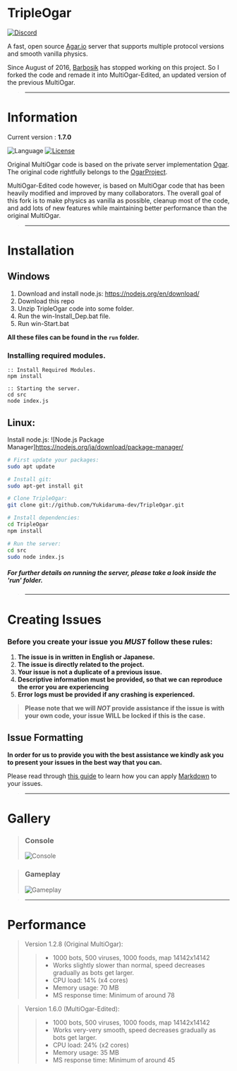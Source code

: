 # TripleOgar

[![Discord](https://discordapp.com/api/guilds/407210435721560065/embed.png?style=banner2)](https://discord.gg/66X2ESb)

A fast, open source [Agar.io](http://agar.io/) server that supports multiple protocol versions and smooth vanilla physics.

Since August of 2016, [Barbosik](https://github.com/Barbosik) has stopped working on this project. So I forked the code and remade it into MultiOgar-Edited, an updated version of the previous MultiOgar.

>---

# Information
Current version : **1.7.0**

![Language](https://img.shields.io/badge/language-node.js-yellow.svg)
[![License](https://img.shields.io/badge/license-APACHE2-blue.svg)](https://github.com/Barbosik/OgarMulti/blob/master/LICENSE.md)

Original MultiOgar code is based on the private server implementation [Ogar](https://github.com/OgarProject/Ogar). The original code rightfully belongs to the [OgarProject](https://github.com/OgarProject).

MultiOgar-Edited code however, is based on MultiOgar code that has been heavily modified and improved by many collaborators. The overall goal of this fork is to make physics as vanilla as possible, cleanup most of the code, and add lots of new features while maintaining better performance than the original MultiOgar.

>---

# Installation
## Windows

1. Download and install node.js: https://nodejs.org/en/download/
2. Download this repo
3. Unzip TripleOgar code into some folder.
4. Run the win-Install_Dep.bat file.
5. Run win-Start.bat

**All these files can be found in the `run` folder.**


### Installing required modules.

```batch
:: Install Required Modules.
npm install

:: Starting the server.
cd src
node index.js
```

## Linux:

Install node.js:
![Node.js Package Manager]https://nodejs.org/ja/download/package-manager/
```bash
# First update your packages:
sudo apt update

# Install git:
sudo apt-get install git

# Clone TripleOgar:
git clone git://github.com/Yukidaruma-dev/TripleOgar.git

# Install dependencies:
cd TripleOgar
npm install

# Run the server:
cd src
sudo node index.js
```

##### **For further details on running the server, please take a look inside the 'run' folder.**

>---

# Creating Issues

### Before you create your issue you ***MUST*** follow these rules:

1. **The issue is in written in English or Japanese.**
2. **The issue is directly related to the project.**
3. **Your issue is not a duplicate of a previous issue.**
4. **Descriptive information must be provided, so that we can reproduce the error you are experiencing**
5. **Error logs must be provided if any crashing is experienced.**

>**Please note that we will *NOT* provide assistance if the issue is with your own code, your issue WILL be locked if this is the case.**

## Issue Formatting

**In order for us to provide you with the best assistance we kindly ask you to present your issues in the best way that you can.**

Please read through [this guide](https://guides.github.com/features/mastering-markdown) to learn how you can apply [Markdown](https://en.wikipedia.org/wiki/Markdown) to your issues.

>---

# Gallery

>### Console
>![Console](http://i.imgur.com/bS5ToRD.png)

>### Gameplay
>![Gameplay](http://i.imgur.com/XsXjT0o.png)

>---

# Performance
>Version 1.2.8 (Original MultiOgar):
>>* 1000 bots, 500 viruses, 1000 foods, map 14142x14142
>>* Works slightly slower than normal, speed decreases gradually as bots get larger.
>>* CPU load: 14% (x4 cores)
>>* Memory usage: 70 MB
>>* MS response time: Minimum of around 78

>Version 1.6.0 (MultiOgar-Edited):
>>* 1000 bots, 500 viruses, 1000 foods, map 14142x14142
>>* Works very-very smooth, speed decreases gradually as bots get larger.
>>* CPU load: 24% (x2 cores)
>>* Memory usage: 35 MB
>>* MS response time: Minimum of around 45